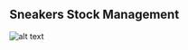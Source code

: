 ## Sneakers Stock Management




![alt text](https://static.nike.com/a/images/w_1920,c_limit/77e79006-1593-4174-8aa5-bdce318eb28b/air-jordan-1-2022-lost-and-found-chicago-the-inspiration-behind-the-design.jpg)
